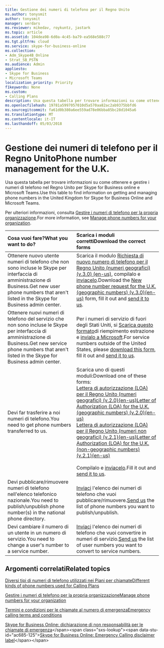 ```yaml
---
title: Gestione dei numeri di telefono per il Regno Unito
ms.author: tonysmit
author: tonysmit
manager: serdars
ms.reviewer: mikedav, roykuntz, jastark
ms.topic: article
ms.assetid: 104dea98-6d0a-4c45-ba79-ea568e588c77
ms.tgt.pltfrm: cloud
ms.service: skype-for-business-online
ms.collection:
- Adm_Skype4B_Online
- Strat_SB_PSTN
ms.audience: Admin
appliesto:
- Skype for Business
- Microsoft Teams
localization_priority: Priority
f1keywords: None
ms.custom:
- Calling Plans
description: Usa questa tabella per trovare informazioni su come ottenere e gestire i numeri di telefono nel Regno Unito per Skype for Business online e Microsoft Teams.
ms.openlocfilehash: 19781a5997057010d5a570aa82ac2ab9375bbfd6
ms.sourcegitcommit: fa61d0b380a6ee559ad78e06bba85bc28d1045a6
ms.translationtype: MT
ms.contentlocale: it-IT
ms.lasthandoff: 05/03/2018
---
```

# <a name="phone-number-management-for-the-uk"></a><span data-ttu-id="ac685-103">Gestione dei numeri di telefono per il Regno Unito</span><span class="sxs-lookup"><span data-stu-id="ac685-103">Phone number management for the U.K.</span></span>

<span data-ttu-id="ac685-104">Usa questa tabella per trovare informazioni su come ottenere e gestire i numeri di telefono nel Regno Unito per Skype for Business online e Microsoft Teams.</span><span class="sxs-lookup"><span data-stu-id="ac685-104">Use this table to find information on getting and managing phone numbers in the United Kingdom for Skype for Business Online and Microsoft Teams.</span></span> 
  
<span data-ttu-id="ac685-105">Per ulteriori informazioni, consulta [Gestire i numeri di telefono per la propria organizzazione](manage-phone-numbers-for-your-organization.md).</span><span class="sxs-lookup"><span data-stu-id="ac685-105">For more information, see [Manage phone numbers for your organization](manage-phone-numbers-for-your-organization.md).</span></span>
  
|<span data-ttu-id="ac685-106">**Cosa vuoi fare?**</span><span class="sxs-lookup"><span data-stu-id="ac685-106">**What you want to do?**</span></span>|<span data-ttu-id="ac685-107">**Scarica i moduli corretti**</span><span class="sxs-lookup"><span data-stu-id="ac685-107">**Download the correct forms**</span></span>|
|:-----|:-----|
|<span data-ttu-id="ac685-108">Ottenere nuovo utente numeri di telefono che non sono incluse le Skype per interfaccia di amministrazione di Business.</span><span class="sxs-lookup"><span data-stu-id="ac685-108">Get new user phone numbers that aren't listed in the Skype for Business admin center.</span></span>   <br/> |<span data-ttu-id="ac685-109">Scarica il modulo [Richiesta di nuovo numero di telefono per il Regno Unito (numeri geografici) (v.3.0) (en-us)](../../downloads/new-number-request-forms/new-phone-number-request-for-the-u.k.-(geographic-numbers)-(v.3.0)-(en-us).pdf), compilalo e [inviacelo](mailto:ptneu@microsoft.com).</span><span class="sxs-lookup"><span data-stu-id="ac685-109">Download the [New phone number request for the U.K. (geographic numbers) (v.3.0)(en-us)](../../downloads/new-number-request-forms/new-phone-number-request-for-the-u.k.-(geographic-numbers)-(v.3.0)-(en-us).pdf) form, fill it out and [send it to us](mailto:ptneu@microsoft.com).</span></span>  <br/> |
|<span data-ttu-id="ac685-110">Ottenere nuovi numeri di telefono del servizio che non sono incluse le Skype per interfaccia di amministrazione di Business.</span><span class="sxs-lookup"><span data-stu-id="ac685-110">Get new service phone numbers that aren't listed in the Skype for Business admin center.</span></span> <br/> |<span data-ttu-id="ac685-111">Per i numeri di servizio di fuori degli Stati Uniti, si [Scarica questo formato](../../downloads/new-number-request-forms/new-phone-number-request-for-numbers-outside-the-u.s.-(service-numbers)-(v.1.0)-(en-us).pdf)di riempimento estrazione e [invialo a Microsoft](mailto:ptneu@microsoft.com).</span><span class="sxs-lookup"><span data-stu-id="ac685-111">For service numbers outside of the United States, please [download this form](../../downloads/new-number-request-forms/new-phone-number-request-for-numbers-outside-the-u.s.-(service-numbers)-(v.1.0)-(en-us).pdf), fill it out and [send it to us](mailto:ptneu@microsoft.com).</span></span>
|<span data-ttu-id="ac685-112">Devi far trasferire a noi numeri di telefono.</span><span class="sxs-lookup"><span data-stu-id="ac685-112">You need to get phone numbers transferred to us.</span></span>  <br/> |<span data-ttu-id="ac685-113">Scarica uno di questi moduli:</span><span class="sxs-lookup"><span data-stu-id="ac685-113">Download one of these forms:</span></span> <br/> <span data-ttu-id="ac685-114">[Lettera di autorizzazione (LOA) per il Regno Unito (numeri geografici) (v.2.0)(en-us)](../../downloads/LOA-forms/letter-of-authorization-(loa)-for-the-u.k.-(geographic-numbers)-(v.2.0)-(en-us).pdf)</span><span class="sxs-lookup"><span data-stu-id="ac685-114">[Letter of Authorization (LOA) for the U.K. (geographic numbers) (v.2.0)(en-us)](../../downloads/LOA-forms/letter-of-authorization-(loa)-for-the-u.k.-(geographic-numbers)-(v.2.0)-(en-us).pdf)</span></span> <br/> <span data-ttu-id="ac685-115">[Lettera di autorizzazione (LOA) per il Regno Unito (numeri non geografici) (v.2.1)(en-us)](../../downloads/LOA-forms/letter-of-authorization-(loa)-for-the-u.k.-(non-geographic-numbers)-(v.2.1)-(en-us).pdf)</span><span class="sxs-lookup"><span data-stu-id="ac685-115">[Letter of Authorization (LOA) for the U.K. (non-geographic numbers) (v.2.1)(en-us)](../../downloads/LOA-forms/letter-of-authorization-(loa)-for-the-u.k.-(non-geographic-numbers)-(v.2.1)-(en-us).pdf)</span></span> <br/> <br/> <span data-ttu-id="ac685-116">Compilalo e [inviacelo](mailto:ptneu@microsoft.com).</span><span class="sxs-lookup"><span data-stu-id="ac685-116">Fill it out and [send it to us](mailto:ptneu@microsoft.com).</span></span>  <br/> |
|<span data-ttu-id="ac685-117">Devi pubblicare/rimuovere numeri di telefono nell'elenco telefonico nazionale.</span><span class="sxs-lookup"><span data-stu-id="ac685-117">You need to publish/unpublish phone number(s) in the national phone directory.</span></span>  <br/> |<span data-ttu-id="ac685-118">[Inviaci](mailto:ptneu@microsoft.com) l'elenco dei numeri di telefono che vuoi pubblicare/rimuovere.</span><span class="sxs-lookup"><span data-stu-id="ac685-118">[Send us](mailto:ptneu@microsoft.com) the list of phone numbers you want to publish/unpublish.</span></span> <br/> |
|<span data-ttu-id="ac685-119">Devi cambiare il numero di un utente in un numero di servizio.</span><span class="sxs-lookup"><span data-stu-id="ac685-119">You need to change a user's number to a service number.</span></span>  <br/> |<span data-ttu-id="ac685-120">[Inviaci](mailto:ptneu@microsoft.com ) l'elenco dei numeri di telefono che vuoi convertire in numeri di servizio.</span><span class="sxs-lookup"><span data-stu-id="ac685-120">[Send us](mailto:ptneu@microsoft.com ) the list of user numbers you want to convert to service numbers.</span></span> <br/> |
   
## <a name="related-topics"></a><span data-ttu-id="ac685-121">Argomenti correlati</span><span class="sxs-lookup"><span data-stu-id="ac685-121">Related topics</span></span>
[<span data-ttu-id="ac685-122">Diversi tipi di numeri di telefono utilizzati nei Piani per chiamate</span><span class="sxs-lookup"><span data-stu-id="ac685-122">Different kinds of phone numbers used for Calling Plans</span></span>](../different-kinds-of-phone-numbers-used-for-calling-plans.md)

[<span data-ttu-id="ac685-123">Gestire i numeri di telefono per la propria organizzazione</span><span class="sxs-lookup"><span data-stu-id="ac685-123">Manage phone numbers for your organization</span></span>](manage-phone-numbers-for-your-organization.md)

[<span data-ttu-id="ac685-124">Termini e condizioni per le chiamate al numero di emergenza</span><span class="sxs-lookup"><span data-stu-id="ac685-124">Emergency calling terms and conditions</span></span>](../../legal-and-regulatory/emergency-calling-terms-and-conditions.md)

<span data-ttu-id="ac685-125">[Skype for Business Online: dichiarazione di non responsabilità per le chiamate di emergenza](https://github.com/MicrosoftDocs/OfficeDocs-SkypeForBusiness/blob/live/Skype/SfbOnline/downloads/emergency-calling/emergency-calling-label-(en-us)-(v.1.0).zip?raw=true)</span><span class="sxs-lookup"><span data-stu-id="ac685-125">[Skype for Business Online: Emergency Calling disclaimer label](https://github.com/MicrosoftDocs/OfficeDocs-SkypeForBusiness/blob/live/Skype/SfbOnline/downloads/emergency-calling/emergency-calling-label-(en-us)-(v.1.0).zip?raw=true)</span></span>

  
 